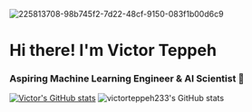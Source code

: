 
![225813708-98b745f2-7d22-48cf-9150-083f1b00d6c9](https://github.com/user-attachments/assets/2171fb28-f3a5-4c34-872f-ed9a8ee6ce0b)

# Hi there! I'm Victor Teppeh
### Aspiring Machine Learning Engineer & AI Scientist 🤖 
[![Victor's GitHub stats](https://github-readme-stats.vercel.app/api?username=victorteppeh233)](https://github.com/victorteppeh233/github-readme-stats)
![victorteppeh233's GitHub stats](https://github-readme-stats.vercel.app/api?username=victorteppeh233&show_icons=true&theme=synthwave&theme=synthwave)
